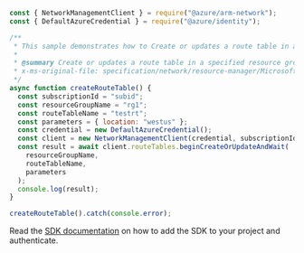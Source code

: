 ```javascript
const { NetworkManagementClient } = require("@azure/arm-network");
const { DefaultAzureCredential } = require("@azure/identity");

/**
 * This sample demonstrates how to Create or updates a route table in a specified resource group.
 *
 * @summary Create or updates a route table in a specified resource group.
 * x-ms-original-file: specification/network/resource-manager/Microsoft.Network/stable/2021-05-01/examples/RouteTableCreate.json
 */
async function createRouteTable() {
  const subscriptionId = "subid";
  const resourceGroupName = "rg1";
  const routeTableName = "testrt";
  const parameters = { location: "westus" };
  const credential = new DefaultAzureCredential();
  const client = new NetworkManagementClient(credential, subscriptionId);
  const result = await client.routeTables.beginCreateOrUpdateAndWait(
    resourceGroupName,
    routeTableName,
    parameters
  );
  console.log(result);
}

createRouteTable().catch(console.error);
```

Read the [SDK documentation](https://github.com/Azure/azure-sdk-for-js/blob/%40azure%2Farm-network_27.0.0/sdk/network/arm-network/README.md) on how to add the SDK to your project and authenticate.
